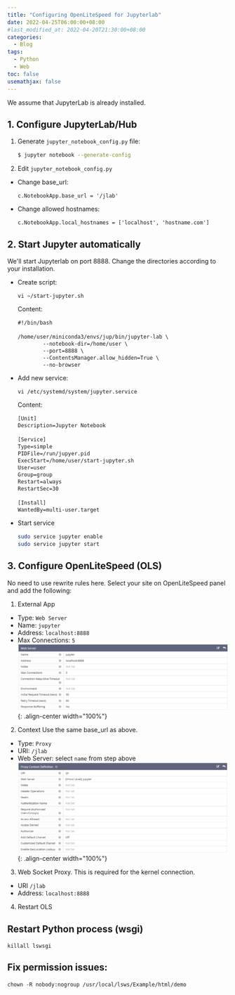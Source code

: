 ```yaml
---
title: "Configuring OpenLiteSpeed for Jupyterlab"
date: 2022-04-25T06:00:00+08:00
#last_modified_at: 2022-04-20T21:30:00+08:00
categories:
  - Blog
tags:
  - Python
  - Web
toc: false
usemathjax: false
---
```


We assume that JupyterLab is already installed.

## 1. Configure JupyterLab/Hub

1. Generate `jupyter_notebook_config.py` file:

	```bash
	$ jupyter notebook --generate-config
	```

2. Edit `jupyter_notebook_config.py`

- Change base_url:

	```
	c.NotebookApp.base_url = '/jlab'
	```

- Change allowed hostnames:

	```
	c.NotebookApp.local_hostnames = ['localhost', 'hostname.com']
	```

## 2. Start Jupyter automatically

We'll start Jupyterlab on port 8888. Change the directories according to your installation.

- Create script:

	```
	vi ~/start-jupyter.sh
	```

	Content:
	```
	#!/bin/bash

	/home/user/miniconda3/envs/jup/bin/jupyter-lab \
			--notebook-dir=/home/user \
			--port=8888 \
			--ContentsManager.allow_hidden=True \
			--no-browser
	```

- Add new service:

	```
	vi /etc/systemd/system/jupyter.service
	```
	
	Content:
	```
	[Unit]
	Description=Jupyter Notebook

	[Service]
	Type=simple
	PIDFile=/run/jupyer.pid
	ExecStart=/home/user/start-jupyter.sh
	User=user
	Group=group
	Restart=always
	RestartSec=30

	[Install]
	WantedBy=multi-user.target                 
	```

- Start service

	```bash
	sudo service jupyter enable
	sudo service jupyter start
	```

## 3. Configure OpenLiteSpeed (OLS)

No need to use rewrite rules here. Select your site on OpenLiteSpeed panel and add the following:

1. External App
- Type: `Web Server`
- Name: `jupyter`
- Address: `localhost:8888`
- Max Connections: `5`
![external app](/assets/images/cyberpanel/OLS_externalapp.png){: .align-center width="100%"}

2. Context
Use the same base_url as above.
- Type: `Proxy`
- URI: `/jlab`
- Web Server: select `name` from step above
![context](/assets/images/cyberpanel/OLS_context.png){: .align-center width="100%"}


3. Web Socket Proxy.
This is required for the kernel connection.
- URI `/jlab`
- Address: `localhost:8888`

4. Restart OLS

## Restart Python process (wsgi)

``` 
killall lswsgi
```

## Fix permission issues:

```
chown -R nobody:nogroup /usr/local/lsws/Example/html/demo
```